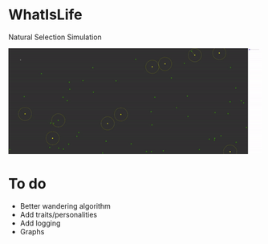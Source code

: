 # WhatIsLife
Natural Selection Simulation

![demo](demo.gif)
# To do
- Better wandering algorithm
- Add traits/personalities
- Add logging
- Graphs

